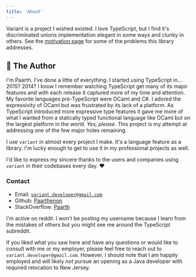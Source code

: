 ```yaml
---
title: 'About'
---
```


Variant is a project I wished existed. I love TypeScript, but I find it's discriminated unions implementation elegant in some ways and clunky in others. See the [motivation page](motivation) for some of the problems this library addresses.

## 📜 The Author 

I'm Paarth. I've done a little of everything. I started using TypeScript in... 2015? 2014? I know I remember watching TypeScript get many of its major features and with each release it captured more of my time and attention. My favorite languages pre-TypeScript were OCaml and C#. I adored the expressivity of OCaml but was frustrated by its lack of a platform. As TypeScript introduced more expressive type features it gave me more of what I wanted from a statically typed functional language like OCaml but on the largest platform in the world. *Yes, please*. This project is my attempt at addressing one of the few major holes remaining.

I use `variant` in almost every project I make. It's a language feature as a library. I'm lucky enough to get to use it in my professional projects as well. 

I'd like to express my sincere thanks to the users and companies using `variant` in their codebases every day. ❤️


### Contact

 - Email: [`variant.developer@gmail.com`](mailto:variant.developer@gmail.com)
 - Github: [Paarthenon](https://github.com/paarthenon)
 - StackOverflow: [Paarth](https://stackoverflow.com/users/2557260/paarth)

I'm active on reddit. I won't be posting my username because I learn from the mistakes of others but you might see me around the TypeScript subreddit.

If you liked what you saw here and have any questions or would like to consult with me or my employer, please feel free to reach out to `variant.developer@gmail.com`. However, I should note that I am happily employed and will likely *not* pursue an opening as a Java developer with required relocation to New Jersey.
